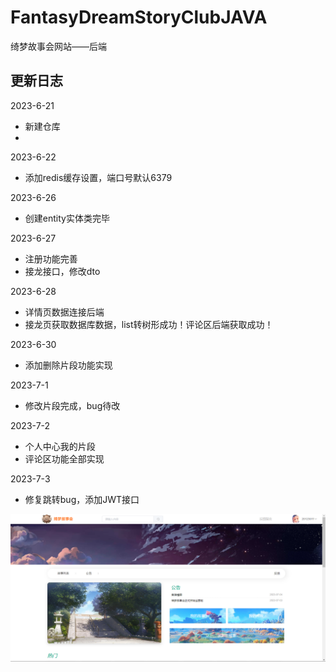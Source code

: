 # FantasyDreamStoryClubJAVA

绮梦故事会网站——后端


## 更新日志
2023-6-21
- 新建仓库
- 
2023-6-22 
- 添加redis缓存设置，端口号默认6379


2023-6-26
- 创建entity实体类完毕

2023-6-27
- 注册功能完善
- 接龙接口，修改dto

2023-6-28
- 详情页数据连接后端
-  接龙页获取数据库数据，list转树形成功！评论区后端获取成功！

2023-6-30
- 添加删除片段功能实现

2023-7-1
- 修改片段完成，bug待改

2023-7-2
- 个人中心我的片段
- 评论区功能全部实现

2023-7-3
- 修复跳转bug，添加JWT接口 


![img.png](img.png)
